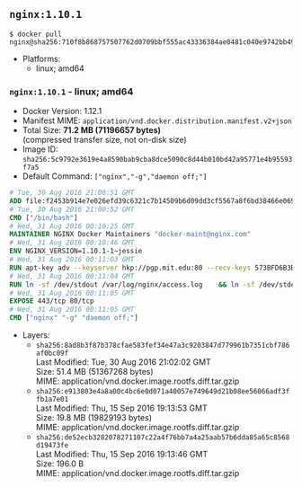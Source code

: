 ## `nginx:1.10.1`

```console
$ docker pull nginx@sha256:710f8b868757507762d0709bbf555ac43336384ae0481c040e9742bb49c7c869
```

-	Platforms:
	-	linux; amd64

### `nginx:1.10.1` - linux; amd64

-	Docker Version: 1.12.1
-	Manifest MIME: `application/vnd.docker.distribution.manifest.v2+json`
-	Total Size: **71.2 MB (71196657 bytes)**  
	(compressed transfer size, not on-disk size)
-	Image ID: `sha256:5c9792e3619e4a8590bab9cba8dce5090c8d44b010bd42a95771e4b95593f7a5`
-	Default Command: `["nginx","-g","daemon off;"]`

```dockerfile
# Tue, 30 Aug 2016 21:00:51 GMT
ADD file:f2453b914e7e026efd39c6321c7b14509b6d09dd3cf5567a8f6bd38466e06954 in / 
# Tue, 30 Aug 2016 21:00:52 GMT
CMD ["/bin/bash"]
# Wed, 31 Aug 2016 00:10:25 GMT
MAINTAINER NGINX Docker Maintainers "docker-maint@nginx.com"
# Wed, 31 Aug 2016 00:10:46 GMT
ENV NGINX_VERSION=1.10.1-1~jessie
# Wed, 31 Aug 2016 00:11:03 GMT
RUN apt-key adv --keyserver hkp://pgp.mit.edu:80 --recv-keys 573BFD6B3D8FBC641079A6ABABF5BD827BD9BF62 	&& echo "deb http://nginx.org/packages/debian/ jessie nginx" >> /etc/apt/sources.list 	&& apt-get update 	&& apt-get install --no-install-recommends --no-install-suggests -y 						ca-certificates 						nginx=${NGINX_VERSION} 						nginx-module-xslt 						nginx-module-geoip 						nginx-module-image-filter 						nginx-module-perl 						nginx-module-njs 						gettext-base 	&& rm -rf /var/lib/apt/lists/*
# Wed, 31 Aug 2016 00:11:04 GMT
RUN ln -sf /dev/stdout /var/log/nginx/access.log 	&& ln -sf /dev/stderr /var/log/nginx/error.log
# Wed, 31 Aug 2016 00:11:05 GMT
EXPOSE 443/tcp 80/tcp
# Wed, 31 Aug 2016 00:11:05 GMT
CMD ["nginx" "-g" "daemon off;"]
```

-	Layers:
	-	`sha256:8ad8b3f87b378cfae583fef34e47a3c9203847d779961b7351cbf786af0bc09f`  
		Last Modified: Tue, 30 Aug 2016 21:02:02 GMT  
		Size: 51.4 MB (51367268 bytes)  
		MIME: application/vnd.docker.image.rootfs.diff.tar.gzip
	-	`sha256:e913803e4a8a00c4bc6e0d071a40057e749649d21b08ee56066adf3ffb1a7e01`  
		Last Modified: Thu, 15 Sep 2016 19:13:53 GMT  
		Size: 19.8 MB (19829193 bytes)  
		MIME: application/vnd.docker.image.rootfs.diff.tar.gzip
	-	`sha256:de52ecb3282078271107c22a4f76bb7a4a25aab57b6dda85a65c8568d19473fe`  
		Last Modified: Thu, 15 Sep 2016 19:13:46 GMT  
		Size: 196.0 B  
		MIME: application/vnd.docker.image.rootfs.diff.tar.gzip
